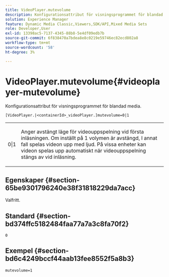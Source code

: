 ```yaml
---
title: VideoPlayer.mutevolume
description: Konfigurationsattribut för visningsprogrammet för blandad media.
solution: Experience Manager
feature: Dynamic Media Classic,Viewers,SDK/API,Mixed Media Sets
role: Developer,User
exl-id: 13398ac5-7137-4345-88b8-5e4df09edb7b
source-git-commit: 6f838470a7bdea8e8c0219e59746ec82ecd802a8
workflow-type: tm+mt
source-wordcount: '58'
ht-degree: 3%

---
```


# VideoPlayer.mutevolume{#videoplayer-mutevolume}

Konfigurationsattribut för visningsprogrammet för blandad media.

`[VideoPlayer.|<containerId>_videoPlayer.]mutevolume=0|1`

<table id="table_2A4F898BBF88417DB0834B7F78637F5D"> 
 <tbody> 
  <tr> 
   <td colname="col1"> <p> <span class="codeph"> 0|1 </span> </p> </td> 
   <td colname="col2"> <p> Anger avstängt läge för videouppspelning vid första inläsningen. Om inställt på <span class="codeph"> 1 </span> volymen är avstängd, I annat fall spelas videon upp med ljud. På vissa enheter kan videon spelas upp automatiskt när videouppspelning stängs av vid inläsning. </p> </td> 
  </tr> 
 </tbody> 
</table>

## Egenskaper {#section-65be9301796240e38f31818229da7acc}

Valfritt.

## Standard {#section-bd374ffc5182484faa77a7a3c8fa70f2}

`0`

## Exempel {#section-bd6c4249bccf44aab13fee8552f5a8b3}

`mutevolume=1`
